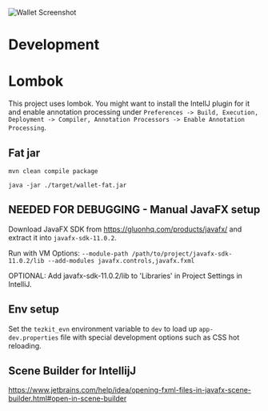 ![Wallet Screenshot](https://i.ibb.co/m079bbV/Screenshot-2020-08-19-at-14-15-40.png)

# Development

# Lombok

This project uses lombok. You might want to install the IntellJ plugin for it and enable annotation
processing under `Preferences -> Build, Execution, Deployment -> Compiler, Annotation Processors -> Enable Annotation Processing`.

## Fat jar
`mvn clean compile package`

`java -jar ./target/wallet-fat.jar`


## NEEDED FOR DEBUGGING - Manual JavaFX setup
Download JavaFX SDK from https://gluonhq.com/products/javafx/ and extract it into `javafx-sdk-11.0.2`.

Run with VM Options: `--module-path /path/to/project/javafx-sdk-11.0.2/lib --add-modules javafx.controls,javafx.fxml`

OPTIONAL: Add javafx-sdk-11.0.2/lib to 'Libraries' in Project Settings in IntelliJ.

## Env setup
Set the `tezkit_evn` environment variable to `dev` to load up `app-dev.properties` file with special
development options such as CSS hot reloading. 

## Scene Builder for IntellijJ 
https://www.jetbrains.com/help/idea/opening-fxml-files-in-javafx-scene-builder.html#open-in-scene-builder
